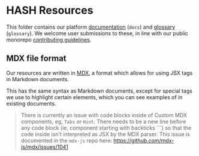 # HASH Resources

This folder contains our platform [documentation](https://hash.ai/docs?utm_medium=organic&utm_source=github_readme_resources) (`docs`) and [glossary](https://hash.ai/glossary?utm_medium=organic&utm_source=github_readme_resources) (`glossary`). We welcome user submissions to these, in line with our public monorepo [contributing guidelines](../CONTRIBUTING.md). 

## MDX file format

Our resources are written in [MDX](https://mdxjs.com/), a format which allows for using JSX tags in Markdown documents. 

This has the same syntax as Markdown documents, except for special tags we use to highlight certain elements, which you can see examples of in existing documents.

> There is currently an issue with code blocks inside of Custom MDX components, eg, `Tabs` or `Hint`. There needs to be a new line before any code block (ie, component starting with backticks ```) so that the code inside isn't interpreted as JSX by the MDX parser. This issue is documented in the `mdx-js` repo here: https://github.com/mdx-js/mdx/issues/1041
